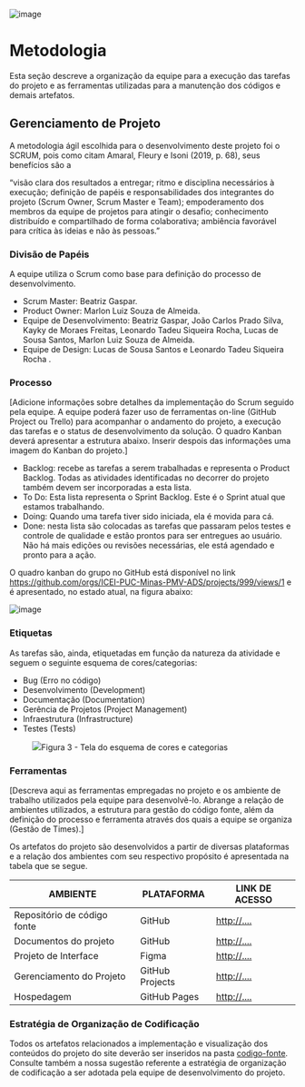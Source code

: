 ![image](https://github.com/ICEI-PUC-Minas-PMV-ADS/pmv-ads-2024-1-e1-proj-web-t12-fretelog/assets/165726700/01ab9aca-f573-47f7-a7ca-ae6b979fc168)
# Metodologia

Esta seção descreve a organização da equipe para a execução das tarefas do projeto e as ferramentas utilizadas para a manutenção dos códigos e demais artefatos.


## Gerenciamento de Projeto
A metodologia ágil escolhida para o desenvolvimento deste projeto foi o SCRUM, pois como citam Amaral, Fleury e Isoni (2019, p. 68), seus benefícios são a

“visão clara dos resultados a entregar; ritmo e disciplina necessários à execução; definição de papéis e responsabilidades dos integrantes do projeto (Scrum Owner, Scrum Master e Team); empoderamento dos membros da equipe de projetos para atingir o desafio; conhecimento distribuído e compartilhado de forma colaborativa; ambiência favorável para crítica às ideias e não às pessoas.”

### Divisão de Papéis

A equipe utiliza o Scrum como base para definição do processo de desenvolvimento.

- Scrum Master: Beatriz Gaspar.
- Product Owner: Marlon Luiz Souza de Almeida.
- Equipe de Desenvolvimento: Beatriz Gaspar, João Carlos Prado Silva, Kayky de Moraes Freitas, Leonardo Tadeu Siqueira Rocha, Lucas de Sousa Santos, Marlon Luiz Souza de Almeida.
- Equipe de Design: Lucas de Sousa Santos e Leonardo Tadeu Siqueira Rocha .


### Processo

[Adicione informações sobre detalhes da implementação do Scrum seguido pela equipe. A equipe poderá fazer uso de ferramentas on-line (GitHub Project ou Trello) para acompanhar o andamento do projeto, a execução das tarefas e o status de desenvolvimento da solução. O quadro Kanban deverá apresentar a estrutura abaixo. Inserir despois das informações uma imagem do Kanban do projeto.]
- Backlog: recebe as tarefas a serem trabalhadas e representa o Product Backlog. Todas as atividades identificadas no decorrer do projeto também devem ser incorporadas a esta lista. 
- To Do: Esta lista representa o Sprint Backlog. Este é o Sprint atual que estamos trabalhando. 
- Doing: Quando uma tarefa tiver sido iniciada, ela é movida para cá. 
- Done: nesta lista são colocadas as tarefas que passaram pelos testes e controle de qualidade e estão prontos para ser entregues ao usuário. Não há mais edições ou revisões necessárias, ele está agendado e pronto para a ação.

O quadro kanban do grupo no GitHub está disponível no link https://github.com/orgs/ICEI-PUC-Minas-PMV-ADS/projects/999/views/1 e é apresentado, no estado atual, na figura abaixo:

![image](https://github.com/ICEI-PUC-Minas-PMV-ADS/pmv-ads-2024-1-e1-proj-web-t12-fretelog/assets/165726700/238be8ae-77d0-42ff-b334-4788d328625d)




### Etiquetas
<p>As tarefas são, ainda, etiquetadas em função da natureza da atividade e seguem o seguinte esquema de cores/categorias:</p>

<ul>
  <li>Bug (Erro no código)</li>
  <li>Desenvolvimento (Development)</li>
  <li>Documentação (Documentation)</li>
  <li>Gerência de Projetos (Project Management)</li>
  <li>Infraestrutura (Infrastructure)</li>
  <li>Testes (Tests)</li>
</ul>

<figure> 
  <img src="https://user-images.githubusercontent.com/100447878/164068979-9eed46e1-9b44-461e-ab88-c2388e6767a1.png"
    <figcaption>Figura 3 - Tela do esquema de cores e categorias</figcaption>
</figure> 
  
### Ferramentas

[Descreva aqui as ferramentas empregadas no projeto e os ambiente de trabalho utilizados pela  equipe para desenvolvê-lo. Abrange a relação de ambientes utilizados, a estrutura para gestão do código fonte, além da definição do processo e ferramenta através dos quais a equipe se organiza (Gestão de Times).]

Os artefatos do projeto são desenvolvidos a partir de diversas plataformas e a relação dos ambientes com seu respectivo propósito é apresentada na tabela que se segue.

| AMBIENTE                            | PLATAFORMA                         | LINK DE ACESSO                         |
|-------------------------------------|------------------------------------|----------------------------------------|
| Repositório de código fonte         | GitHub                             | [http://....  ](https://github.com/ICEI-PUC-Minas-PMV-ADS/pmv-ads-2024-1-e1-proj-web-t12-fretelog/tree/main/codigo-fonte)|
| Documentos do projeto               | GitHub                             | [http://....  ](https://github.com/ICEI-PUC-Minas-PMV-ADS/pmv-ads-2024-1-e1-proj-web-t12-fretelog/tree/main/documentos)|
| Projeto de Interface                | Figma                              | [http://....  ](https://www.figma.com/file/ozKouv8dezTrgPAmMCe6jP/FreteLog?type=design&node-id=0-1&mode=design)|
| Gerenciamento do Projeto            | GitHub Projects                    | [http://....     ](https://github.com/orgs/ICEI-PUC-Minas-PMV-ADS/projects/999)|
| Hospedagem                          | GitHub Pages                       | [http://....       ](https://github.com/ICEI-PUC-Minas-PMV-ADS/pmv-ads-2024-1-e1-proj-web-t12-fretelog)|


### Estratégia de Organização de Codificação 

Todos os artefatos relacionados a implementação e visualização dos conteúdos do projeto do site deverão ser inseridos na pasta [codigo-fonte](http://https://github.com/ICEI-PUC-Minas-PMV-ADS/WebApplicationProject-Template-v2/tree/main/codigo-fonte). Consulte também a nossa sugestão referente a estratégia de organização de codificação a ser adotada pela equipe de desenvolvimento do projeto.
